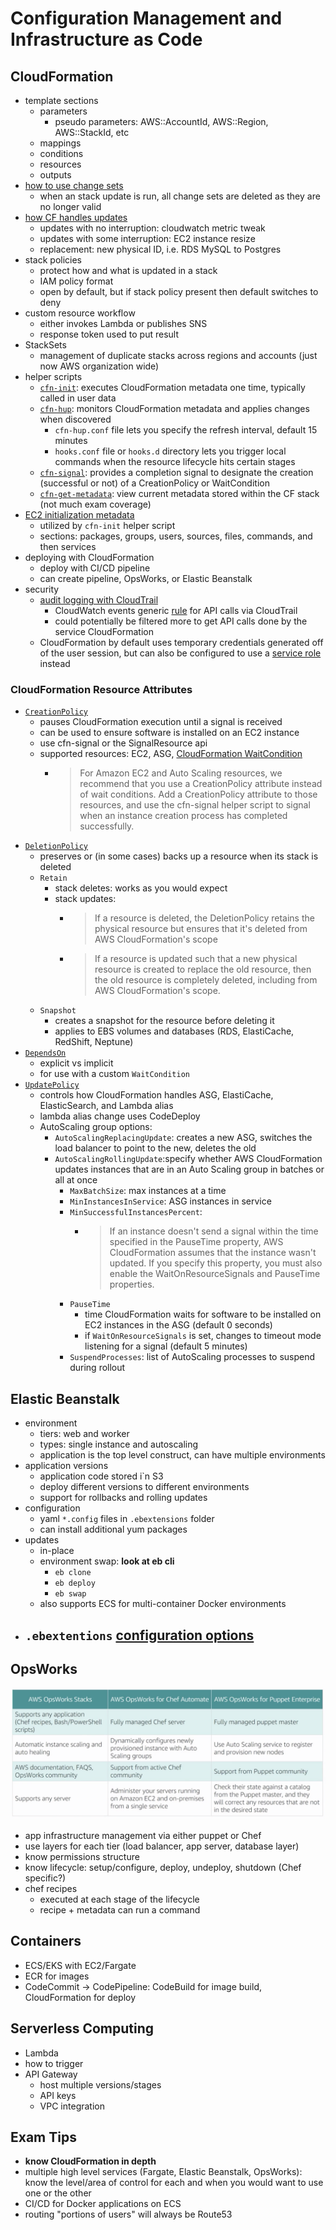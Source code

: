 # Configuration Management and Infrastructure as Code

## CloudFormation

- template sections
  - parameters
    - pseudo parameters: AWS::AccountId, AWS::Region, AWS::StackId, etc
  - mappings
  - conditions
  - resources
  - outputs
- [how to use change sets](https://docs.aws.amazon.com/AWSCloudFormation/latest/UserGuide/using-cfn-updating-stacks-changesets.html)
  - when an stack update is run, all change sets are deleted as they are no longer valid
- [how CF handles updates](https://docs.aws.amazon.com/AWSCloudFormation/latest/UserGuide/using-cfn-updating-stacks-update-behaviors.html)
  - updates with no interruption: cloudwatch metric tweak
  - updates with some interruption: EC2 instance resize
  - replacement: new physical ID, i.e. RDS MySQL to Postgres
- stack policies
  - protect how and what is updated in a stack
  - IAM policy format
  - open by default, but if stack policy present then default switches to deny
- custom resource workflow
  - either invokes Lambda or publishes SNS
  - response token used to put result
- StackSets
  - management of duplicate stacks across regions and accounts (just now AWS organization wide)
- helper scripts
  - [`cfn-init`](https://docs.aws.amazon.com/AWSCloudFormation/latest/UserGuide/cfn-init.html): executes CloudFormation metadata one time, typically called in user data
  - [`cfn-hup`](https://docs.aws.amazon.com/AWSCloudFormation/latest/UserGuide/cfn-hup.html): monitors CloudFormation metadata and applies changes when discovered
    - `cfn-hup.conf` file lets you specify the refresh interval, default 15 minutes
    - `hooks.conf` file or `hooks.d` directory lets you trigger local commands when the resource lifecycle hits certain stages
  - [`cfn-signal`](https://docs.aws.amazon.com/AWSCloudFormation/latest/UserGuide/cfn-signal.html): provides a completion signal to designate the creation (successful or not) of a CreationPolicy or WaitCondition
  - [`cfn-get-metadata`](https://docs.aws.amazon.com/AWSCloudFormation/latest/UserGuide/cfn-get-metadata.html): view current metadata stored within the CF stack (not much exam coverage)
- [EC2 initialization metadata](https://docs.aws.amazon.com/AWSCloudFormation/latest/UserGuide/aws-resource-init.html)
  - utilized by `cfn-init` helper script
  - sections: packages, groups, users, sources, files, commands, and then services
- deploying with CloudFormation
  - deploy with CI/CD pipeline
  - can create pipeline, OpsWorks, or Elastic Beanstalk
- security
  - [audit logging with CloudTrail](https://docs.aws.amazon.com/AWSCloudFormation/latest/UserGuide/cfn-api-logging-cloudtrail.html)
    - CloudWatch events generic [rule](https://docs.aws.amazon.com/es_es/AmazonCloudWatch/latest/events/Create-CloudWatch-Events-CloudTrail-Rule.html) for API calls via CloudTrail
    - could potentially be filtered more to get API calls done by the service CloudFormation
  - CloudFormation by default uses temporary credentials generated off of the user session, but can also be configured to use a [service role](https://docs.aws.amazon.com/AWSCloudFormation/latest/UserGuide/using-iam-servicerole.html) instead

### CloudFormation Resource Attributes

- [`CreationPolicy`](https://docs.aws.amazon.com/AWSCloudFormation/latest/UserGuide/aws-attribute-creationpolicy.html)
  - pauses CloudFormation execution until a signal is received
  - can be used to ensure software is installed on an EC2 instance
  - use cfn-signal or the SignalResource api
  - supported resources: EC2, ASG, [CloudFormation WaitCondition](https://docs.aws.amazon.com/AWSCloudFormation/latest/UserGuide/aws-properties-waitcondition.html)
    - > For Amazon EC2 and Auto Scaling resources, we recommend that you use a CreationPolicy attribute instead of wait conditions. Add a CreationPolicy attribute to those resources, and use the cfn-signal helper script to signal when an instance creation process has completed successfully.
- [`DeletionPolicy`](https://docs.aws.amazon.com/AWSCloudFormation/latest/UserGuide/aws-attribute-deletionpolicy.html)
  - preserves or (in some cases) backs up a resource when its stack is deleted
  - `Retain`
    - stack deletes: works as you would expect
    - stack updates:
      - > If a resource is deleted, the DeletionPolicy retains the physical resource but ensures that it's deleted from AWS CloudFormation's scope
      - > If a resource is updated such that a new physical resource is created to replace the old resource, then the old resource is completely deleted, including from AWS CloudFormation's scope.
  - `Snapshot`
    - creates a snapshot for the resource before deleting it
    - applies to EBS volumes and databases (RDS, ElastiCache, RedShift, Neptune)
- [`DependsOn`](https://docs.aws.amazon.com/AWSCloudFormation/latest/UserGuide/aws-attribute-dependson.html)
  - explicit vs implicit
  - for use with a custom `WaitCondition`
- [`UpdatePolicy`](https://docs.aws.amazon.com/AWSCloudFormation/latest/UserGuide/aws-attribute-updatepolicy.html)
  - controls how CloudFormation handles ASG, ElastiCache, ElasticSearch, and Lambda alias
  - lambda alias change uses CodeDeploy
  - AutoScaling group options:
    - `AutoScalingReplacingUpdate`: creates a new ASG, switches the load balancer to point to the new, deletes the old
    - `AutoScalingRollingUpdate`:specify whether AWS CloudFormation updates instances that are in an Auto Scaling group in batches or all at once
      - `MaxBatchSize`: max instances at a time
      - `MinInstancesInService`: ASG instances in service
      - `MinSuccessfulInstancesPercent`:
        - > If an instance doesn't send a signal within the time specified in the PauseTime property, AWS CloudFormation assumes that the instance wasn't updated. If you specify this property, you must also enable the WaitOnResourceSignals and PauseTime properties.
      - `PauseTime`
        - time CloudFormation waits for software to be installed on EC2 instances in the ASG (default 0 seconds)
        - if `WaitOnResourceSignals` is set, changes to timeout mode listening for a signal (default 5 minutes)
      - `SuspendProcesses`: list of AutoScaling processes to suspend during rollout

## Elastic Beanstalk

- environment
  - tiers: web and worker
  - types: single instance and autoscaling
  - application is the top level construct, can have multiple environments
- application versions
  - application code stored i`n S3
  - deploy different versions to different environments
  - support for rollbacks and rolling updates
- configuration
  - yaml `*.config` files in `.ebextensions` folder
  - can install additional yum packages
- updates
  - in-place
  - environment swap: **look at eb cli**
    - `eb clone`
    - `eb deploy`
    - `eb swap`
  - also supports ECS for multi-container Docker environments
- ## `.ebextentions` [configuration options](https://docs.aws.amazon.com/elasticbeanstalk/latest/dg/ebextensions.html)

## OpsWorks

![OpsWorks offerings](./pictures/opsworks-offerings.png)

- app infrastructure management via either puppet or Chef
- use layers for each tier (load balancer, app server, database layer)
- know permissions structure
- know lifecycle: setup/configure, deploy, undeploy, shutdown (Chef specific?)
- chef recipes
  - executed at each stage of the lifecycle
  - recipe + metadata can run a command

## Containers

- ECS/EKS with EC2/Fargate
- ECR for images
- CodeCommit -> CodePipeline: CodeBuild for image build, CloudFormation for deploy

## Serverless Computing

- Lambda
- how to trigger
- API Gateway
  - host multiple versions/stages
  - API keys
  - VPC integration

## Exam Tips

- **know CloudFormation in depth**
- multiple high level services (Fargate, Elastic Beanstalk, OpsWorks): know the level/area of control for each and when you would want to use one or the other
- CI/CD for Docker applications on ECS
- routing "portions of users" will always be Route53
